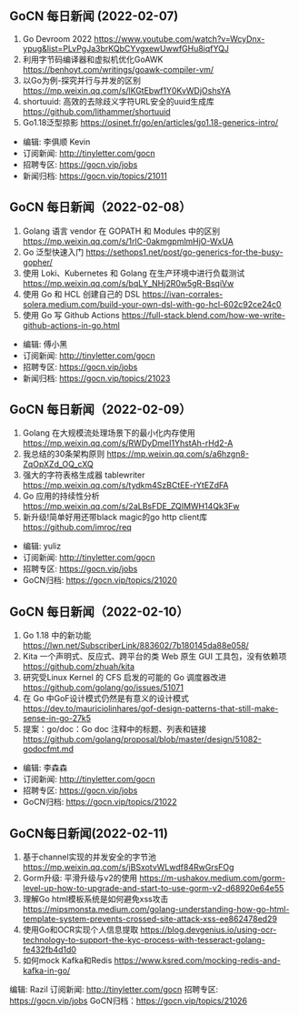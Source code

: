 ## GoCN 每日新闻 (2022-02-07)

1. Go Devroom 2022 https://www.youtube.com/watch?v=WcyDnx-ypug&list=PLvPgJa3brKQbCYvgxewUwwfGHu8iqfYQJ
2. 利用字节码编译器和虚拟机优化GoAWK https://benhoyt.com/writings/goawk-compiler-vm/
3. 以Go为例-探究并行与并发的区别 https://mp.weixin.qq.com/s/lKGtEbwf1Y0KvWDjOshsYA
4. shortuuid: 高效的去除歧义字符URL安全的uuid生成库 https://github.com/lithammer/shortuuid
5. Go1.18泛型掠影 https://osinet.fr/go/en/articles/go1.18-generics-intro/

* 编辑: 李俱顺 Kevin
* 订阅新闻: http://tinyletter.com/gocn
* 招聘专区: https://gocn.vip/jobs
* 新闻归档: https://gocn.vip/topics/21011


## GoCN 每日新闻（2022-02-08）

1. Golang 语言 vendor 在 GOPATH 和 Modules 中的区别 https://mp.weixin.qq.com/s/1rlC-0akmgpmlmHjO-WxUA
2. Go 泛型快速入门 https://sethops1.net/post/go-generics-for-the-busy-gopher/
3. 使用 Loki、Kubernetes 和 Golang 在生产环境中进行负载测试 https://mp.weixin.qq.com/s/bqLY_NHj2R0w5gR-BsqiVw
4. 使用 Go 和 HCL 创建自己的 DSL https://ivan-corrales-solera.medium.com/build-your-own-dsl-with-go-hcl-602c92ce24c0
5. 使用 Go 写 Github Actions https://full-stack.blend.com/how-we-write-github-actions-in-go.html

* 编辑: 傅小黑
* 订阅新闻: http://tinyletter.com/gocn
* 招聘专区: https://gocn.vip/jobs
* 新闻归档: https://gocn.vip/topics/21023


## GoCN 每日新闻（2022-02-09）

1. Golang 在大规模流处理场景下的最小化内存使用 https://mp.weixin.qq.com/s/RWDyDmeI1YhstAh-rHd2-A
2. 我总结的30条架构原则 https://mp.weixin.qq.com/s/a6hzgn8-ZqOpXZd_OQ_cXQ
3. 强大的字符表格生成器 tablewriter https://mp.weixin.qq.com/s/tydkm4SzBCtEE-rYtEZdFA
4. Go 应用的持续性分析 https://mp.weixin.qq.com/s/2aLBsFDE_ZQIMWH14Qk3Fw
5. 新升级!简单好用还带black magic的go http client库 https://github.com/imroc/req

* 编辑: yuliz
* 订阅新闻: http://tinyletter.com/gocn
* 招聘专区: https://gocn.vip/jobs
* GoCN归档: https://gocn.vip/topics/21020


## GoCN 每日新闻（2022-02-10）

1. Go 1.18 中的新功能 https://lwn.net/SubscriberLink/883602/7b180145da88e058/
2. Kita 一个声明式、反应式、跨平台的类 Web 原生 GUI 工具包，没有依赖项 https://github.com/zhuah/kita
3. 研究受Linux Kernel 的 CFS 启发的可能的 Go 调度器改进 https://github.com/golang/go/issues/51071
4. 在 Go 中GoF设计模式仍然是有意义的设计模式 https://dev.to/mauriciolinhares/gof-design-patterns-that-still-make-sense-in-go-27k5
5. 提案：go/doc：Go doc 注释中的标题、列表和链接 https://github.com/golang/proposal/blob/master/design/51082-godocfmt.md

- 编辑: 李森森
- 订阅新闻: http://tinyletter.com/gocn
- 招聘专区: https://gocn.vip/jobs
- GoCN归档: https://gocn.vip/topics/21022

## GoCN每日新闻(2022-02-11)

1. 基于channel实现的并发安全的字节池 https://mp.weixin.qq.com/s/jBSxotvWLwdf84RwGrsFOg
2. Gorm升级: 平滑升级与v2的使用 https://m-ushakov.medium.com/gorm-level-up-how-to-upgrade-and-start-to-use-gorm-v2-d68920e64e55
3. 理解Go html模板系统是如何避免xss攻击 https://mipsmonsta.medium.com/golang-understanding-how-go-html-template-system-prevents-crossed-site-attack-xss-ee862478ed29
4. 使用Go和OCR实现个人信息提取 https://blog.devgenius.io/using-ocr-technology-to-support-the-kyc-process-with-tesseract-golang-fe432fb4d1d0
5. 如何mock Kafka和Redis https://www.ksred.com/mocking-redis-and-kafka-in-go/

编辑: Razil
订阅新闻: http://tinyletter.com/gocn
招聘专区: https://gocn.vip/jobs 
GoCN归档：https://gocn.vip/topics/21026
